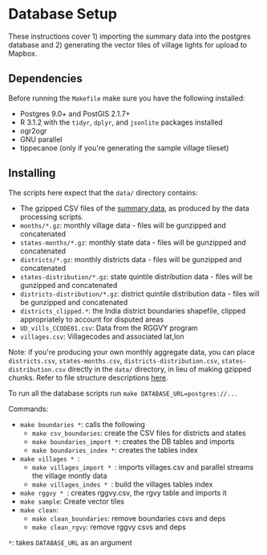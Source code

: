 # Database Setup

These instructions cover 1) importing the summary data into the postgres database
and 2) generating the vector tiles of village lights for upload to Mapbox.

## Dependencies

Before running the `Makefile` make sure you have the following installed:
- Postgres 9.0+ and PostGIS 2.1.7+
- R 3.1.2 with the `tidyr`, `dplyr`, and `jsonlite` packages installed
- ogr2ogr
- GNU parallel
- tippecanoe (only if you're generating the sample village tileset)

## Installing

The scripts here expect that the `data/` directory contains:

 - The gzipped CSV files of the [summary data](../summaries/README.md), as produced by the data processing scripts.
  - `months/*.gz`: monthly village data - files will be gunzipped and concatenated
  - `states-months/*.gz`: monthly state data - files will be gunzipped and concatenated
  - `districts/*.gz`: monthly districts data - files will be gunzipped and concatenated
  - `states-distribution/*.gz`: state quintile distribution data - files will be gunzipped and concatenated
  - `districts-distribution/*.gz`: district quintile distribution data - files will be gunzipped and concatenated
 - `districts_clipped.*`: the India district boundaries shapefile, clipped appropriately to account for disputed areas
 - `UD_vills_CCODE01.csv`: Data from the RGGVY program
 - `villages.csv`: Villagecodes and associated lat,lon

Note: if you're producing your own monthly aggregate data, you can place `districts.csv`, `states-months.csv`,
`districts-distribution.csv`, `states-distribution.csv` directly in the `data/`
directory, in lieu of making gzipped chunks. Refer to file structure
descriptions [here](../summaries/README.md).

To run all the database scripts run `make DATABASE_URL=postgres://...`

Commands:
- `make boundaries *`: calls the following
  - `make csv_boundaries`: create the CSV files for districts and states
  - `make boundaries_import *`: creates the DB tables and imports
  - `make boundaries_index *`: creates the tables index
- `make villages * `:
  - `make villages_import * `: imports villages.csv and parallel streams the village montly data
  - `make villages_indes * `: build the villages tables index
- `make rggvy * `: creates rggvy.csv, the rgvy table and imports it
- `make sample`: Create vector tiles
- `make clean`:
  - `make clean_boundaries`: remove boundaries csvs and deps
  - `make clean_rgvy`: remove rggvy csvs and deps


 `*`: takes `DATABASE_URL` as an argument


